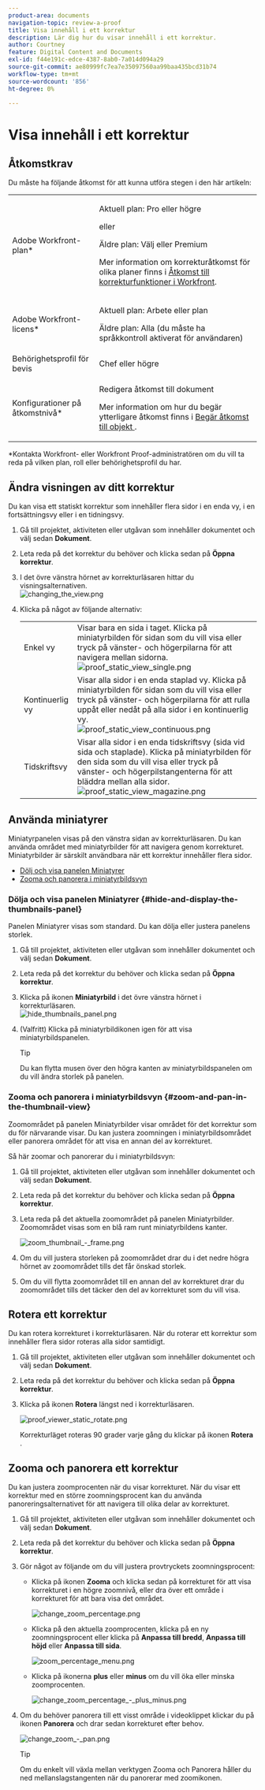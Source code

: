 ```yaml
---
product-area: documents
navigation-topic: review-a-proof
title: Visa innehåll i ett korrektur
description: Lär dig hur du visar innehåll i ett korrektur.
author: Courtney
feature: Digital Content and Documents
exl-id: f44e191c-edce-4387-8ab0-7a014d094a29
source-git-commit: ae80999fc7ea7e35097560aa99baa435bcd31b74
workflow-type: tm+mt
source-wordcount: '856'
ht-degree: 0%

---
```


# Visa innehåll i ett korrektur

## Åtkomstkrav

Du måste ha följande åtkomst för att kunna utföra stegen i den här artikeln:

<table style="table-layout:auto"> 
 <col> 
 <col> 
 <tbody> 
  <tr> 
   <td role="rowheader">Adobe Workfront-plan*</td> 
   <td> <p>Aktuell plan: Pro eller högre</p> <p>eller</p> <p>Äldre plan: Välj eller Premium</p> <p>Mer information om korrekturåtkomst för olika planer finns i <a href="/help/quicksilver/administration-and-setup/manage-workfront/configure-proofing/access-to-proofing-functionality.md" class="MCXref xref">Åtkomst till korrekturfunktioner i Workfront</a>.</p> </td> 
  </tr> 
  <tr> 
   <td role="rowheader">Adobe Workfront-licens*</td> 
   <td> <p>Aktuell plan: Arbete eller plan</p> <p>Äldre plan: Alla (du måste ha språkkontroll aktiverat för användaren)</p> </td> 
  </tr> 
  <tr> 
   <td role="rowheader">Behörighetsprofil för bevis </td> 
   <td>Chef eller högre</td> 
  </tr> 
  <tr> 
   <td role="rowheader">Konfigurationer på åtkomstnivå*</td> 
   <td> <p>Redigera åtkomst till dokument</p> <p>Mer information om hur du begär ytterligare åtkomst finns i <a href="../../../../workfront-basics/grant-and-request-access-to-objects/request-access.md" class="MCXref xref">Begär åtkomst till objekt </a>.</p> </td> 
  </tr> 
 </tbody> 
</table>

&#42;Kontakta Workfront- eller Workfront Proof-administratören om du vill ta reda på vilken plan, roll eller behörighetsprofil du har.

## Ändra visningen av ditt korrektur

Du kan visa ett statiskt korrektur som innehåller flera sidor i en enda vy, i en fortsättningsvy eller i en tidningsvy.

1. Gå till projektet, aktiviteten eller utgåvan som innehåller dokumentet och välj sedan **Dokument**.
1. Leta reda på det korrektur du behöver och klicka sedan på **Öppna korrektur**.

1. I det övre vänstra hörnet av korrekturläsaren hittar du visningsalternativen.\
   ![changing_the_view.png](assets/changing-the-view-350x213.png)

1. Klicka på något av följande alternativ:

   <table style="table-layout:auto"> 
    <col> 
    <col> 
    <tbody> 
     <tr> 
      <td role="rowheader">Enkel vy</td> 
      <td>Visar bara en sida i taget. Klicka på miniatyrbilden för sidan som du vill visa eller tryck på vänster- och högerpilarna för att navigera mellan sidorna.<br><img src="assets/proof-static-view-single.png" alt="proof_static_view_single.png"></td> 
     </tr> 
     <tr> 
      <td role="rowheader">Kontinuerlig vy</td> 
      <td>Visar alla sidor i en enda staplad vy. Klicka på miniatyrbilden för sidan som du vill visa eller tryck på vänster- och högerpilarna för att rulla uppåt eller nedåt på alla sidor i en kontinuerlig vy.<br><img src="assets/proof-static-view-continuous.png" alt="proof_static_view_continuous.png"></td> 
     </tr> 
     <tr> 
      <td role="rowheader">Tidskriftsvy</td> 
      <td>Visar alla sidor i en enda tidskriftsvy (sida vid sida och staplade). Klicka på miniatyrbilden för den sida som du vill visa eller tryck på vänster- och högerpilstangenterna för att bläddra mellan alla sidor.<br><img src="assets/proof-static-view-magazine.png" alt="proof_static_view_magazine.png"></td> 
     </tr> 
    </tbody> 
   </table>

## Använda miniatyrer

Miniatyrpanelen visas på den vänstra sidan av korrekturläsaren. Du kan använda området med miniatyrbilder för att navigera genom korrekturet. Miniatyrbilder är särskilt användbara när ett korrektur innehåller flera sidor.

* [Dölj och visa panelen Miniatyrer](#hide-and-display-the-thumbnails-panel)
* [Zooma och panorera i miniatyrbildsvyn](#zoom-and-pan-in-the-thumbnail-view)

### Dölja och visa panelen Miniatyrer {#hide-and-display-the-thumbnails-panel}

Panelen Miniatyrer visas som standard. Du kan dölja eller justera panelens storlek.

1. Gå till projektet, aktiviteten eller utgåvan som innehåller dokumentet och välj sedan **Dokument**.
1. Leta reda på det korrektur du behöver och klicka sedan på **Öppna korrektur**.

1. Klicka på ikonen **Miniatyrbild** i det övre vänstra hörnet i korrekturläsaren.\
   ![hide_thumbnails_panel.png](assets/hide-thumbnails-panel-350x213.png)

1. (Valfritt) Klicka på miniatyrbildikonen igen för att visa miniatyrbildspanelen.

   >[!TIP]
   >
   >Du kan flytta musen över den högra kanten av miniatyrbildspanelen om du vill ändra storlek på panelen.

### Zooma och panorera i miniatyrbildsvyn {#zoom-and-pan-in-the-thumbnail-view}

Zoomområdet på panelen Miniatyrbilder visar området för det korrektur som du för närvarande visar. Du kan justera zoomningen i miniatyrbildsområdet eller panorera området för att visa en annan del av korrekturet.

Så här zoomar och panorerar du i miniatyrbildsvyn:

1. Gå till projektet, aktiviteten eller utgåvan som innehåller dokumentet och välj sedan **Dokument**.
1. Leta reda på det korrektur du behöver och klicka sedan på **Öppna korrektur**.

1. Leta reda på det aktuella zoomområdet på panelen Miniatyrbilder.\
   Zoomområdet visas som en blå ram runt miniatyrbildens kanter.

   ![zoom_thumbnail_-_frame.png](assets/zoom-thumbnail---frame-350x215.png)

1. Om du vill justera storleken på zoomområdet drar du i det nedre högra hörnet av zoomområdet tills det får önskad storlek.
1. Om du vill flytta zoomområdet till en annan del av korrekturet drar du zoomområdet tills det täcker den del av korrekturet som du vill visa.

## Rotera ett korrektur

Du kan rotera korrekturet i korrekturläsaren. När du roterar ett korrektur som innehåller flera sidor roteras alla sidor samtidigt.

1. Gå till projektet, aktiviteten eller utgåvan som innehåller dokumentet och välj sedan **Dokument**.
1. Leta reda på det korrektur du behöver och klicka sedan på **Öppna korrektur**.

1. Klicka på ikonen **Rotera** längst ned i korrekturläsaren.

   ![proof_viewer_static_rotate.png](assets/proof-viewer-static-rotate-350x36.png)

   Korrekturläget roteras 90 grader varje gång du klickar på ikonen **Rotera** .

## Zooma och panorera ett korrektur

Du kan justera zoomprocenten när du visar korrekturet. När du visar ett korrektur med en större zoomningsprocent kan du använda panoreringsalternativet för att navigera till olika delar av korrekturet.

1. Gå till projektet, aktiviteten eller utgåvan som innehåller dokumentet och välj sedan **Dokument**.
1. Leta reda på det korrektur du behöver och klicka sedan på **Öppna korrektur**.

1. Gör något av följande om du vill justera provtryckets zoomningsprocent:

   * Klicka på ikonen **Zooma** och klicka sedan på korrekturet för att visa korrekturet i en högre zoomnivå, eller dra över ett område i korrekturet för att bara visa det området.

     ![change_zoom_percentage.png](assets/change-zoom-percentage-350x36.png)

   * Klicka på den aktuella zoomprocenten, klicka på en ny zoomningsprocent eller klicka på **Anpassa till bredd**, **Anpassa till höjd** eller **Anpassa till sida**.

     ![zoom_percentage_menu.png](assets/zoom-percentage-menu-350x245.png)

   * Klicka på ikonerna **plus** eller **minus** om du vill öka eller minska zoomprocenten.

     ![change_zoom_percentage_-_plus_minus.png](assets/change-zoom-percentage---plus-minus-350x36.png)

1. Om du behöver panorera till ett visst område i videoklippet klickar du på ikonen **Panorera** och drar sedan korrekturet efter behov.

   ![change_zoom_-_pan.png](assets/change-zoom---pan-350x36.png)

   >[!TIP]
   >
   >Om du enkelt vill växla mellan verktygen Zooma och Panorera håller du ned mellanslagstangenten när du panorerar med zoomikonen.

